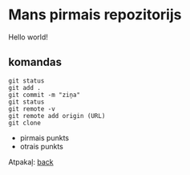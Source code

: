 # Mans pirmais repozitorijs

Hello world!

## komandas
```
git status
git add . 
git commit -m "ziņa"
git status
git remote -v
git remote add origin (URL)
git clone
```

* pirmais punkts
* otrais punkts

Atpakaļ:
[back](https://github.com/jk-prog-22/GitIntroRD)